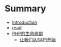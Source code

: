 # Summary

* [Introduction](README.md)
* [read](read.md)
* [PHP的生命周期](phpde_sheng_ming_zhou_qi.md)
   * [让我们从SAPI开始](phpde_sheng_ming_zhou_qi/让我们从SAPI开始.md)

